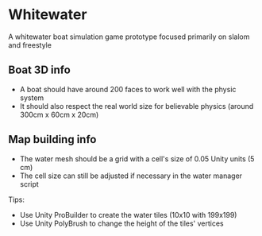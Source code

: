 # Whitewater
A whitewater boat simulation game prototype focused primarily on slalom and freestyle

## Boat 3D info
- A boat should have around 200 faces to work well with the physic system
- It should also respect the real world size for believable physics (around 300cm x 60cm x 20cm)

## Map building info
- The water mesh should be a grid with a cell's size of 0.05 Unity units (5 cm)
- The cell size can still be adjusted if necessary in the water manager script

Tips:
- Use Unity ProBuilder to create the water tiles (10x10 with 199x199)
- Use Unity PolyBrush to change the height of the tiles' vertices
